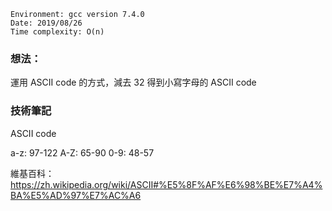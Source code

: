 ```
Environment: gcc version 7.4.0
Date: 2019/08/26
Time complexity: O(n)
```

### 想法：

運用 ASCII code 的方式，減去 32 得到小寫字母的 ASCII code

### 技術筆記

ASCII code

a-z: 97-122
A-Z: 65-90
0-9: 48-57

維基百科：https://zh.wikipedia.org/wiki/ASCII#%E5%8F%AF%E6%98%BE%E7%A4%BA%E5%AD%97%E7%AC%A6